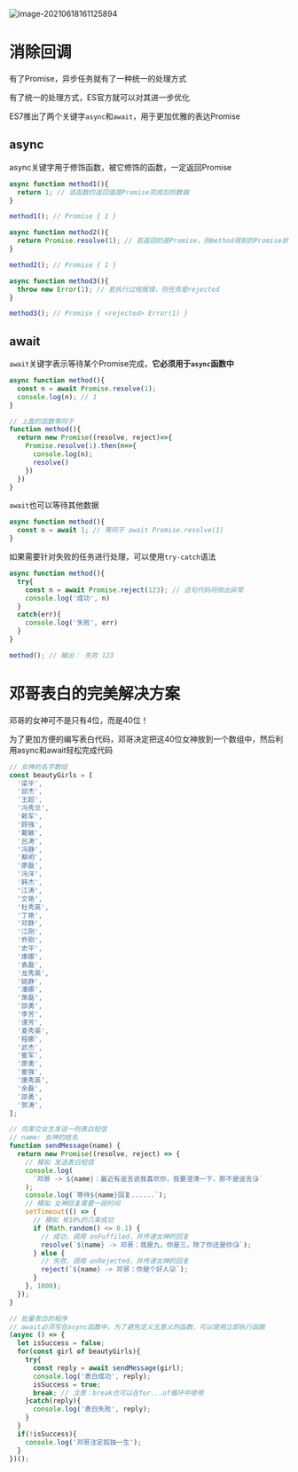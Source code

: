 ![image-20210618161125894](http://mdrs.yuanjin.tech/img/20210618161125.png)

# 消除回调

有了Promise，异步任务就有了一种统一的处理方式

有了统一的处理方式，ES官方就可以对其进一步优化

ES7推出了两个关键字`async`和`await`，用于更加优雅的表达Promise

## async

async关键字用于修饰函数，被它修饰的函数，一定返回Promise

```js
async function method1(){
  return 1; // 该函数的返回值是Promise完成后的数据
}

method1(); // Promise { 1 }

async function method2(){
  return Promise.resolve(1); // 若返回的是Promise，则method得到的Promise状态和其一致
}

method2(); // Promise { 1 }

async function method3(){
  throw new Error(1); // 若执行过程报错，则任务是rejected
}

method3(); // Promise { <rejected> Error(1) }
```

## await

`await`关键字表示等待某个Promise完成，**它必须用于`async`函数中**

```js
async function method(){
  const n = await Promise.resolve(1);
  console.log(n); // 1
}

// 上面的函数等同于
function method(){
  return new Promise((resolve, reject)=>{
    Promise.resolve(1).then(n=>{
      console.log(n);
      resolve()
    })
  })
}
```

`await`也可以等待其他数据

```js
async function method(){
  const n = await 1; // 等同于 await Promise.resolve(1)
}
```

如果需要针对失败的任务进行处理，可以使用`try-catch`语法

```js
async function method(){
  try{
    const n = await Promise.reject(123); // 这句代码将抛出异常
    console.log('成功', n)
  }
  catch(err){
    console.log('失败', err)
  }
}

method(); // 输出： 失败 123
```



# 邓哥表白的完美解决方案

邓哥的女神可不是只有4位，而是40位！

为了更加方便的编写表白代码，邓哥决定把这40位女神放到一个数组中，然后利用async和await轻松完成代码

```js
// 女神的名字数组
const beautyGirls = [
  '梁平',
  '邱杰',
  '王超',
  '冯秀兰',
  '赖军',
  '顾强',
  '戴敏',
  '吕涛',
  '冯静',
  '蔡明',
  '廖磊',
  '冯洋',
  '韩杰',
  '江涛',
  '文艳',
  '杜秀英',
  '丁艳',
  '邓静',
  '江刚',
  '乔刚',
  '史平',
  '康娜',
  '袁磊',
  '龙秀英',
  '姚静',
  '潘娜',
  '萧磊',
  '邵勇',
  '李芳',
  '谭芳',
  '夏秀英',
  '程娜',
  '武杰',
  '崔军',
  '廖勇',
  '崔强',
  '康秀英',
  '余磊',
  '邵勇',
  '贺涛',
];

// 向某位女生发送一则表白短信
// name: 女神的姓名
function sendMessage(name) {
  return new Promise((resolve, reject) => {
    // 模拟 发送表白短信
    console.log(
      `邓哥 -> ${name}：最近有谣言说我喜欢你，我要澄清一下，那不是谣言😘`
    );
    console.log(`等待${name}回复......`);
    // 模拟 女神回复需要一段时间
    setTimeout(() => {
      // 模拟 有10%的几率成功
      if (Math.random() <= 0.1) {
        // 成功，调用 onFuffiled，并传递女神的回复
        resolve(`${name} -> 邓哥：我是九，你是三，除了你还是你😘`);
      } else {
        // 失败，调用 onRejected，并传递女神的回复
        reject(`${name} -> 邓哥：你是个好人😜`);
      }
    }, 1000);
  });
}

// 批量表白的程序
// await必须写在async函数中，为了避免定义无意义的函数，可以使用立即执行函数
(async () => {
  let isSuccess = false;
  for(const girl of beautyGirls){
    try{
      const reply = await sendMessage(girl);
      console.log('表白成功', reply);
      isSuccess = true;
      break; // 注意：break也可以在for...of循环中使用
    }catch(reply){
      console.log('表白失败', reply);
    }
  }
  if(!isSuccess){
    console.log('邓哥注定孤独一生');
  }
})();
```

